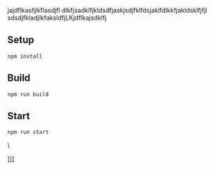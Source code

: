 jajdflkasfjlkflasdjfl
dlkfjsadklfjkldsdfjaskjsdjfklfdsjaklfdlkkfjakldsklfjfjl
sdsdjfkladjlkfaksldfjLKjdflkajsdklfj



## Setup


`npm install`

## Build

`npm run build`

## Start

`npm run start`










\





]]]

